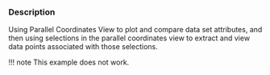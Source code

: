 ### Description

Using Parallel Coordinates View to plot and compare data set attributes, and then using selections in the parallel coordinates  view to extract and view data points associated with those selections.

!!! note
    This example does not work.

